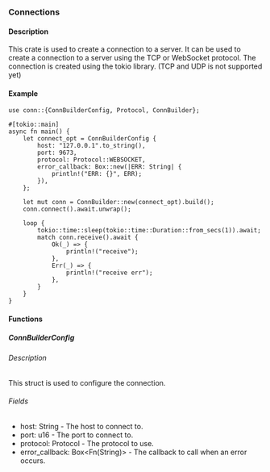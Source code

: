 ### Connections
#### Description
This crate is used to create a connection to a server. It can be used to create a connection to a server using the TCP or WebSocket protocol. The connection is created using the tokio library. (TCP and UDP is not supported yet)
#### Example
```
use conn::{ConnBuilderConfig, Protocol, ConnBuilder};

#[tokio::main]
async fn main() {
    let connect_opt = ConnBuilderConfig {
        host: "127.0.0.1".to_string(),
        port: 9673,
        protocol: Protocol::WEBSOCKET,
        error_callback: Box::new(|ERR: String| {
            println!("ERR: {}", ERR);
        }),
    };

    let mut conn = ConnBuilder::new(connect_opt).build();
    conn.connect().await.unwrap();

    loop {
        tokio::time::sleep(tokio::time::Duration::from_secs(1)).await;
        match conn.receive().await {
            Ok(_) => {
                println!("receive");
            },
            Err(_) => {
                println!("receive err");
            },
        }
    }
} 
```
#### Functions
##### ConnBuilderConfig
###### Description
This struct is used to configure the connection.
###### Fields
* host: String - The host to connect to.
* port: u16 - The port to connect to.
* protocol: Protocol - The protocol to use.
* error_callback: Box<Fn(String)> - The callback to call when an error occurs.
